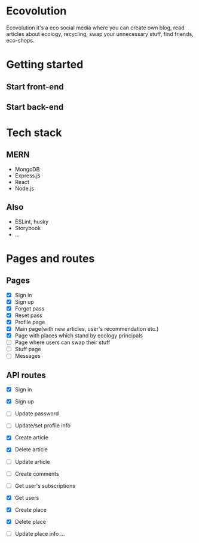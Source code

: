 # Ecovolution
Ecovolution it's a eco social media where you can create own blog, read articles about ecology, recycling, swap your unnecessary stuff, find friends, eco-shops.
# Getting started
## Start front-end
## Start back-end
# Tech stack
## MERN
- MongoDB
- Express.js
- React
- Node.js<br>
## Also
- ESLint, husky
- Storybook
- ...
# Pages and routes
## Pages
- [x] Sign in 
- [x] Sign up
- [x] Forgot pass
- [x] Reset pass
- [x] Profile page
- [x] Main page(with new articles, user's recommendation  etc.)
- [x] Page with places which stand by ecology principals
- [ ] Page where users can swap their stuff
- [ ] Stuff page
- [ ] Messages

## API routes
- [x] Sign in
- [x] Sign up
- [ ] Update password
- [ ] Update/set profile info
- [x] Create article
- [x] Delete article
- [ ] Update article
- [ ] Create comments
- [ ] Get user's subscriptions
- [x] Get users
- [x] Create place
- [x] Delete place
- [ ] Update place info
...


